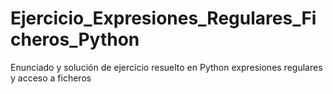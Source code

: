 # Ejercicio_Expresiones_Regulares_Ficheros_Python
 Enunciado y solución de ejercicio resuelto en Python expresiones regulares y acceso a ficheros
